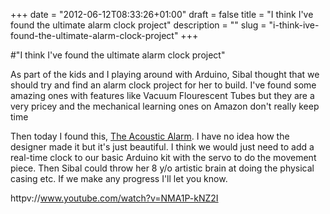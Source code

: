 +++
date = "2012-06-12T08:33:26+01:00"
draft = false
title = "I think I've found the ultimate alarm clock project"
description = ""
slug = "i-think-ive-found-the-ultimate-alarm-clock-project"
+++

#"I think I've found the ultimate alarm clock project"

As part of the kids and I playing around with Arduino, Sibal thought that we should try and find an alarm clock project for her to build. I've found some amazing ones with features like Vacuum Flourescent Tubes but they are a very pricey and the mechanical learning ones on Amazon don't really keep time

Then today I found this, <a href="http://www.jamiemcmahondesign.com/the-acoustic-alarm">The Acoustic Alarm</a>. I have no idea how the designer made it but it's just beautiful. I think we would just need to add a real-time clock to our basic Arduino kit with the servo to do the movement piece. Then Sibal could throw her 8 y/o artistic brain at doing the physical casing etc. If we make any progress I'll let you know.

httpv://www.youtube.com/watch?v=NMA1P-kNZ2I